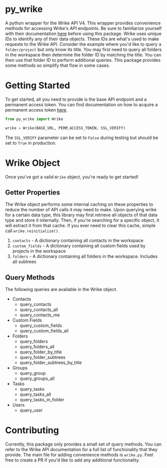 # py_wrike

A python wrapper for the Wrike API V4. This wrapper provides convenience methods for accessing Wrike's API endpoints. Be sure to familiarize yourself with their documentation [here](https://developers.wrike.com/) before using this package. Wrike uses unique IDs to identify any of their data objects. These IDs are what's used to make requests to the Wrike API. Consider the example where you'd like to query a `folder/project` but only know its title. You may first need to query all folders in the workspace then determine the folder ID by matching the title. You can then use that folder ID to perform additional queries. This package provides some methods so simplify that flow in some cases.

# Getting Started

To get started, all you need to provide is the base API endpoint and a permanent access token. You can find documentation on how to acquire a permanent access token [here](https://developers.wrike.com/oauth-20-authorization/).

```python
from py_wrike import Wrike

wrike = Wrike(BASE_URL, PERM_ACCESS_TOKEN, SSL_VERIFY)
```

The `SSL_VERIFY` parameter can be set to `False` during testing but should be set to `True` in production.

# Wrike Object

Once you've got a valid `Wrike` object, you're ready to get started!

## Getter Properties

The Wrike object performs some internal caching on these properties to reduce the number of API calls it may need to make. Upon querying wrike for a certain data type, this library may first retrieve all objects of that data type and store it internally. Then, if you're searching for a specific object, it will extract it from that cache. If you ever need to clear this cache, simple call `wrike.reinitialize()`.

1. `contacts` - A dictionary containing all contacts in the workspace
2. `custom_fields` - A dictionary containing all custom fields used by projects in the workspace
3. `folders` - A dictionary containing all folders in the workspace. Includes all subtrees

## Query Methods

The following queries are available in the Wrike object.

- Contacts
  - query_contacts
  - query_contacts_all
  - query_contacts_me
- Custom Fields
  - query_custom_fields
  - query_custom_fields_all
- Folders
  - query_folders
  - query_folders_all
  - query_folder_by_title
  - query_folder_subtrees
  - query_folder_subtrees_by_title
- Groups
  - query_group
  - query_groups_all
- Tasks
  - query_tasks
  - query_tasks_all
  - query_tasks_in_folder
- Users
  - query_user

# Contributing

Currently, this package only provides a small set of query methods. You can refer to the Wrike API documentation for a full list of functionality that they provide. The main file for adding convenience methods is `wrike.py`. Feel free to create a PR if you'd like to add any additional functionality.
